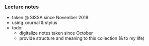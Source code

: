 ### Lecture notes

- taken @ SISSA since November 2018
- using xournal & stylus
- todo:
  - digitalize notes taken since October 
  - provide structure and meaning to this collection (& to my life)
